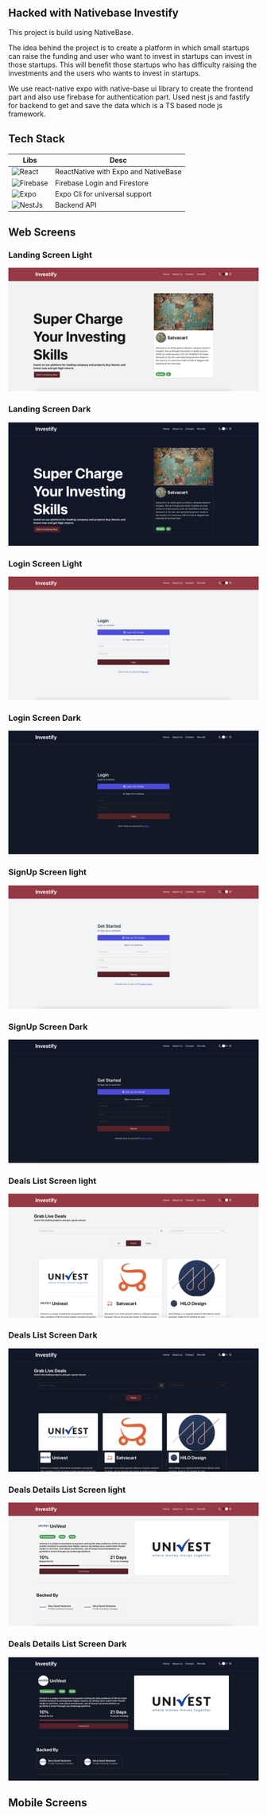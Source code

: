 ## Hacked with Nativebase Investify

This project is build using NativeBase.

The idea behind the project is to create a platform in which small startups can raise the funding and user who want to invest in startups
can invest in those startups. This will benefit those startups who has difficulty raising the investments and the users who wants to invest
in startups.

We use react-native expo with native-base ui library to create the frontend part and also use firebase for authentication part.
Used nest js and fastify for backend to get and save the data  which is a TS based node js framework.

## Tech Stack

| Libs | Desc |
| ------ | ------ |
| ![React](https://img.shields.io/badge/React-20232A?style=for-the-badge&logo=react&logoColor=61DAFB) | ReactNative with Expo and NativeBase|
| ![Firebase](https://img.shields.io/badge/firebase-ffca28?style=for-the-badge&logo=firebase&logoColor=black)| Firebase Login and Firestore
| ![Expo](https://img.shields.io/badge/Expo-1B1F23?style=for-the-badge&logo=expo&logoColor=white) | Expo Cli for universal support |
| ![NestJs](https://img.shields.io/badge/nestjs-E0234E?style=for-the-badge&logo=nestjs&logoColor=white) | Backend API |

## Web Screens

### Landing Screen Light

![alt login-light](https://github.com/hasnentai/fintech-nativebase/blob/main/screenshots/landing-light.png)

### Landing Screen Dark

![alt login-light](https://github.com/hasnentai/fintech-nativebase/blob/main/screenshots/landing-dark.png)

### Login Screen Light

![alt login-light](https://github.com/hasnentai/fintech-nativebase/blob/main/screenshots/login-light.png)

### Login Screen Dark

![alt login-light](https://github.com/hasnentai/fintech-nativebase/blob/main/screenshots/login-dark.png)

### SignUp Screen light

![alt login-light](https://github.com/hasnentai/fintech-nativebase/blob/main/screenshots/signup-light.png)

### SignUp Screen Dark

![alt login-light](https://github.com/hasnentai/fintech-nativebase/blob/main/screenshots/signup-dark.png)

### Deals List Screen light

![alt login-light](https://github.com/hasnentai/fintech-nativebase/blob/main/screenshots/deals-light.png)

### Deals List Screen Dark

![alt login-light](https://github.com/hasnentai/fintech-nativebase/blob/main/screenshots/deals-dark.png)

### Deals Details List Screen light

![alt login-light](https://github.com/hasnentai/fintech-nativebase/blob/main/screenshots/details-deals-light.png)

### Deals Details List Screen Dark

![alt login-light](https://github.com/hasnentai/fintech-nativebase/blob/main/screenshots/details-deals-dark.png)

## Mobile Screens

### 